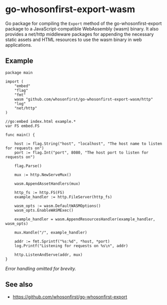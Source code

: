 # go-whosonfirst-export-wasm

Go package for compiling the `Export` method of the go-whosonfirst-export package to a JavaScript-compatible WebAssembly (wasm) binary. It also provides a net/http middleware packages for appending the necessary static assets and HTML resources to use the wasm binary in web applications.

## Example

```
package main

import (
	"embed"
	"flag"
	"fmt"
	wasm "github.com/whosonfirst/go-whosonfirst-export-wasm/http"
	"log"
	"net/http"
)

//go:embed index.html example.*
var FS embed.FS

func main() {

	host := flag.String("host", "localhost", "The host name to listen for requests on")
	port := flag.Int("port", 8080, "The host port to listen for requests on")

	flag.Parse()

	mux := http.NewServeMux()

	wasm.AppendAssetHandlers(mux)

	http_fs := http.FS(FS)
	example_handler := http.FileServer(http_fs)

	wasm_opts := wasm.DefaultWASMOptions()
	wasm_opts.EnableWASMExec()

	example_handler = wasm.AppendResourcesHandler(example_handler, wasm_opts)

	mux.Handle("/", example_handler)

	addr := fmt.Sprintf("%s:%d", *host, *port)
	log.Printf("Listening for requests on %s\n", addr)

	http.ListenAndServe(addr, mux)
}
```

_Error handling omitted for brevity._

## See also

* https://github.com/whosonfirst/go-whosonfirst-export
